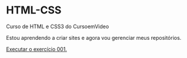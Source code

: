 # HTML-CSS
Curso de HTML e CSS3 do CursoemVideo

Estou aprendendo a criar sites e agora vou gerenciar meus repositórios.

<a href="https://matheussaddev.github.io/HTML-CSS/Exercicios/ex001/index.html">Executar o exercício 001.</a>